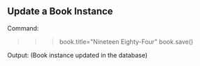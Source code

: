  Update a Book Instance
-------------------------
Command:
>>> book.title="Nineteen Eighty-Four"
>>> book.save()

Output:
(Book instance updated in the database)
